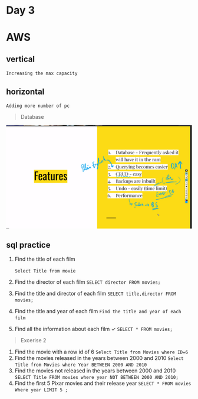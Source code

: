 # Day 3

# AWS


## vertical
    Increasing the max capacity
## horizontal
    Adding more number of pc

>Database

![db](Screenshot%202024-04-24%20121231.png)


## sql practice

1. Find the title of each film

     `Select Title from movie`
2. Find the director of each film
     `SELECT director FROM movies;`
3. Find the title and director of each film
     `SELECT title,director FROM movies;`
4. Find the title and year of each film 
     `Find the title and year of each film `
5. Find all the information about each film ✓
     `SELECT * FROM movies;`

>Excerise 2

1. Find the movie with a row id of 6
    `Select Title from Movies where ID=6`
2. Find the movies released in the years between 2000 and 2010
   `Select Title from Movies where Year BETWEEN 2000 AND 2010`
3. Find the movies not released in the years between 2000 and 2010
   `SELECT Title FROM movies where year NOT BETWEEN 2000 AND 2010;`
4.  Find the first 5 Pixar movies and their release year
    `SELECT * FROM movies Where year LIMIT 5 ;`